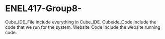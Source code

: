 # ENEL417-Group8-

Cube_IDE_File include everything in Cube_IDE.
Cubeide_Code include the code that we run for the system.
Website_Code include the website running code.